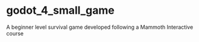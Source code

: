 # godot_4_small_game
 A beginner level survival game developed following a Mammoth Interactive course
